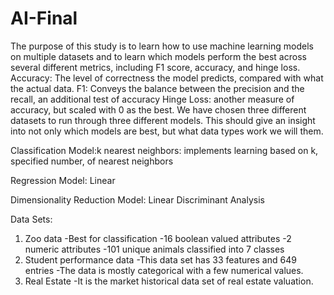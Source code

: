 # AI-Final
The purpose of this study is to learn how to use machine learning models on multiple datasets and to learn which models perform the best across several different metrics, including F1 score, accuracy, and hinge loss.
Accuracy: The level of correctness the model predicts, compared with what the actual data.
F1: Conveys the balance between the precision and the recall, an additional test of accuracy
Hinge Loss: another measure of accuracy, but scaled with 0 as the best.
We have chosen three different datasets to run through three different models. This should give an insight into not only which models are best, but what data types work we will them.

Classification Model:k nearest neighbors: implements learning based on k, specified number, of nearest neighbors

Regression Model: Linear

Dimensionality Reduction Model: Linear Discriminant Analysis

Data Sets:
  1. Zoo data
    -Best for classification
    -16 boolean valued attributes
    -2 numeric attributes
    -101 unique animals classified into 7 classes
  2. Student performance data
    -This data set has 33 features and 649 entries
    -The data is mostly categorical with a few numerical values.
  3. Real Estate
    -It is the market historical data set of real estate valuation.

